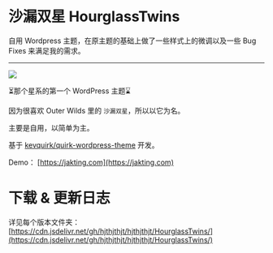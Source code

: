 # 沙漏双星 HourglassTwins

自用 Wordpress 主题，在原主题的基础上做了一些样式上的微调以及一些 Bug Fixes 来满足我的需求。

---

![](https://cdn.jsdelivr.net/gh/hjthjthjt/HourglassTwins/screenshot.png)

⏳那个星系的第一个 WordPress 主题⌛

因为很喜欢 Outer Wilds 里的 `沙漏双星`，所以以它为名。

主要是自用，以简单为主。

基于 [kevquirk/quirk-wordpress-theme](https://github.com/kevquirk/quirk-wordpress-theme) 开发。

Demo： [https://jakting.com](https://jakting.com)

# 下载 & 更新日志
详见每个版本文件夹：[https://cdn.jsdelivr.net/gh/hjthjthjt/hjthjthjt/HourglassTwins/](https://cdn.jsdelivr.net/gh/hjthjthjt/hjthjthjt/HourglassTwins/)

